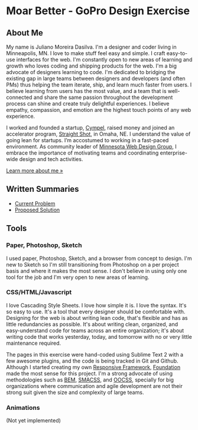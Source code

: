 # Moar Better - GoPro Design Exercise 

## About Me

My name is Juliano Moreira Dasilva. I'm a designer and coder living in Minneapolis, MN. I love to make stuff feel easy and simple. I craft easy-to-use interfaces for the web. I'm constantly open to new areas of learning and growth who loves coding and shipping products for the web. I'm a big advocate of designers learning to code. I'm dedicated to bridging the existing gap in large teams between designers and developers (and often PMs) thus helping the team iterate, ship, and learn much faster from users. I believe learning from users has the most value, and a team that is well-connected and share the same passion throughout the development process can shine and create truly delightful experiences. I believe empathy, compassion, and emotion are the highest touch points of any web experience.

I worked and founded a startup, [Cympel](http://www.cympel.com), raised money and joined an accelerator program, [Straight Shot](http://straightshot.co), in Omaha, NE. I understand the value of going lean for startups. I’m accostumed to working in a fast-paced environment. As community leader of [Minnesota Web Design Group](http://www.meetup.com/mn-web-design/), I embrace the importance of motivating teams and coordinating enterprise-wide design and tech activities.

[Learn more about me &#187; ](http://julianomoreira.com/site/about)

## Written Summaries

* [Current Problem](https://github.com/julianomoreira/go-pro/blob/master/problem.md)
* [Proposed Solution](https://github.com/julianomoreira/go-pro/blob/master/problem.md)


## Tools

### Paper, Photoshop, Sketch

I used paper, Photoshop, Sketch, and a browser from concept to design. I'm new to Sketch so I'm still transitioning from Photoshop on a per project basis and where it makes the most sense. I don't believe in using only one tool for the job and I'm 
very open to new areas of learning.

### CSS/HTML/Javascript 

I love Cascading Style Sheets. I love how simple it is. I love the syntax. It's so easy to use. It's a tool that every designer should be comfortable with. Designing for the web is about writing lean code, that's flexible and has as little redundancies as possible. It's about writing clean, organized, and easy-understand code for teams across an entire organization; it's about writing code that works yesterday, today, and tomorrow with no or very little maintenance required. 

The pages in this exercise were hand-coded using Sublime Text 2 with a few awesome plugins, and the code is being tracked in Git and Github. Although I started creating my own [Responsive Framework](https://github.com/julianomoreira/Responsive-Framework), [Foundation](http://foundation.zurb.com) made the most sense for this project. I'm a strong advocate of using methodologies such as [BEM](http://bem.info), [SMACSS](http://smacss.com), and [OOCSS](http://oocss.org), specially for big organizations where communication and agile development are not their strong suit given the size and complexity of large teams.

### Animations

(Not yet implemented)



